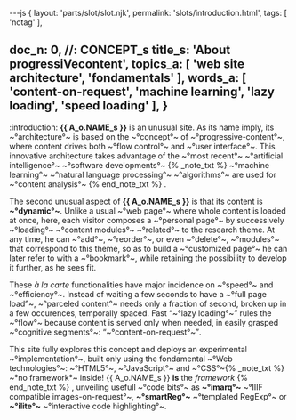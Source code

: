 ---js
{
  layout: 'parts/slot/slot.njk',
  permalink: 'slots/introduction.html',
  tags: [ 'notag' ],

  doc_n: 0,    //: CONCEPT_s
  title_s: 'About progressiVecontent',
  topics_a: [ 'web site architecture', 'fondamentals' ],
  words_a: [ 'content-on-request', 'machine learning', 'lazy loading', 'speed loading' ],
}
---
:introduction:
__{{ A_o.NAME_s }}__ is an unusual site. As its name imply, its ~°architecture°~ is based on the ~°concept°~ of ~°progressive-content°~, where content drives both ~°flow control°~ and ~°user interface°~.
This innovative architecture takes advantage of the ~°most recent°~ ~°artificial intelligence°~ ~°software developments°~
{% _note_txt  %}
 ~°machine learning°~ ~°natural language processing°~ ~°algorithms°~ are used for ~°content analysis°~
{% end_note_txt %} .


The second unusual aspect of __{{ A_o.NAME_s }}__ is that its content is __~°dynamic°~__.
Unlike a usual ~°web page°~ where whole content is loaded at once,
here, each visitor composes a ~°personal page°~ by successively ~°loading°~ ~°content modules°~ ~°related°~ to the research theme.
At any time, he can ~°add°~, ~°reorder°~, or even ~°delete°~, ~°modules°~ that correspond to this theme,
so as to build a ~°customized page°~ he can later refer to with a ~°bookmark°~, while retaining the possibility to develop it further, as he sees fit.


These _à la carte_ functionalities have major incidence on ~°speed°~ and ~°efficiency°~.
Instead of waiting a few seconds to have a ~°full page load°~, ~°parceled content°~ needs only a fraction of second, broken up in a few occurences, temporally spaced.
Fast <q>~°lazy loading°~</q> rules the ~°flow°~ because content is served only when needed, in easily grasped ~°cognitive segments°~: <q>~°content-on-request°~</q>.


This site fully explores this concept and deploys an experimental ~°implementation°~, built only using the fondamental ~°Web technologies°~:
~°HTML5°~, ~°JavaScript°~ and ~°CSS°~{% _note_txt  %}
~°no framework°~ inside! {{ A_o.NAME_s }} __is__ the _framework_
{% end_note_txt %}
, unveiling usefull ~°code bits°~ as __~°imarq°~__ ~°IIIF compatible images-on-request°~, __~°smartReg°~__ ~°templated RegExp°~ or __~°ilite°~__ ~°interactive code highlighting°~.
